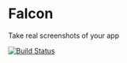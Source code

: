 # Falcon
Take real screenshots of your app

[![Build Status](https://travis-ci.org/jraska/Falcon.svg?branch=master)](https://travis-ci.org/jraska/Falcon)
